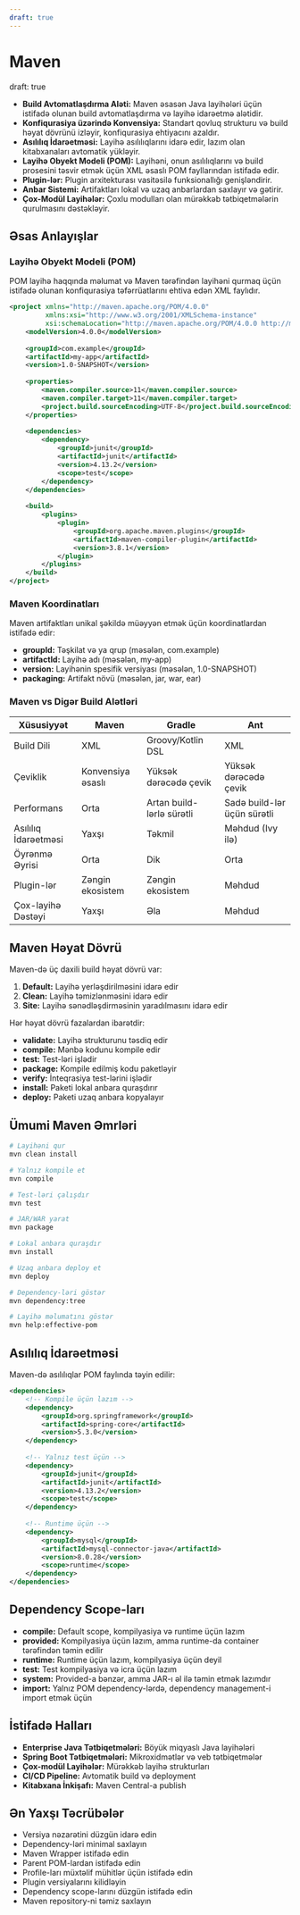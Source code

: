 ```yaml
---
draft: true
---
```

# Maven
draft: true

- **Build Avtomatlaşdırma Aləti:** Maven əsasən Java layihələri üçün istifadə olunan build avtomatlaşdırma və layihə idarəetmə alətidir.
- **Konfiqurasiya üzərində Konvensiya:** Standart qovluq strukturu və build həyat dövrünü izləyir, konfiqurasiya ehtiyacını azaldır.
- **Asılılıq İdarəetməsi:** Layihə asılılıqlarını idarə edir, lazım olan kitabxanaları avtomatik yükləyir.
- **Layihə Obyekt Modeli (POM):** Layihəni, onun asılılıqlarını və build prosesini təsvir etmək üçün XML əsaslı POM fayllarından istifadə edir.
- **Plugin-lər:** Plugin arxitekturası vasitəsilə funksionallığı genişləndirir.
- **Anbar Sistemi:** Artifaktları lokal və uzaq anbarlardan saxlayır və gətirir.
- **Çox-Modül Layihələr:** Çoxlu modulları olan mürəkkəb tətbiqetmələrin qurulmasını dəstəkləyir.

## Əsas Anlayışlar

### Layihə Obyekt Modeli (POM)

POM layihə haqqında məlumat və Maven tərəfindən layihəni qurmaq üçün istifadə olunan konfiqurasiya təfərrüatlarını ehtiva edən XML faylıdır.

```xml
<project xmlns="http://maven.apache.org/POM/4.0.0"
         xmlns:xsi="http://www.w3.org/2001/XMLSchema-instance"
         xsi:schemaLocation="http://maven.apache.org/POM/4.0.0 http://maven.apache.org/xsd/maven-4.0.0.xsd">
    <modelVersion>4.0.0</modelVersion>
    
    <groupId>com.example</groupId>
    <artifactId>my-app</artifactId>
    <version>1.0-SNAPSHOT</version>
    
    <properties>
        <maven.compiler.source>11</maven.compiler.source>
        <maven.compiler.target>11</maven.compiler.target>
        <project.build.sourceEncoding>UTF-8</project.build.sourceEncoding>
    </properties>
    
    <dependencies>
        <dependency>
            <groupId>junit</groupId>
            <artifactId>junit</artifactId>
            <version>4.13.2</version>
            <scope>test</scope>
        </dependency>
    </dependencies>
    
    <build>
        <plugins>
            <plugin>
                <groupId>org.apache.maven.plugins</groupId>
                <artifactId>maven-compiler-plugin</artifactId>
                <version>3.8.1</version>
            </plugin>
        </plugins>
    </build>
</project>
```

### Maven Koordinatları

Maven artifaktları unikal şəkildə müəyyən etmək üçün koordinatlardan istifadə edir:

- **groupId:** Təşkilat və ya qrup (məsələn, com.example)
- **artifactId:** Layihə adı (məsələn, my-app)
- **version:** Layihənin spesifik versiyası (məsələn, 1.0-SNAPSHOT)
- **packaging:** Artifakt növü (məsələn, jar, war, ear)

### Maven vs Digər Build Alətləri

| Xüsusiyyət | Maven | Gradle | Ant |
|------------|-------|--------|-----|
| Build Dili | XML | Groovy/Kotlin DSL | XML |
| Çeviklik | Konvensiya əsaslı | Yüksək dərəcədə çevik | Yüksək dərəcədə çevik |
| Performans | Orta | Artan build-lərlə sürətli | Sadə build-lər üçün sürətli |
| Asılılıq İdarəetməsi | Yaxşı | Təkmil | Məhdud (Ivy ilə) |
| Öyrənmə Əyrisi | Orta | Dik | Orta |
| Plugin-lər | Zəngin ekosistem | Zəngin ekosistem | Məhdud |
| Çox-layihə Dəstəyi | Yaxşı | Əla | Məhdud |

## Maven Həyat Dövrü

Maven-də üç daxili build həyat dövrü var:

1. **Default:** Layihə yerləşdirilməsini idarə edir
2. **Clean:** Layihə təmizlənməsini idarə edir
3. **Site:** Layihə sənədləşdirməsinin yaradılmasını idarə edir

Hər həyat dövrü fazalardan ibarətdir:

- **validate:** Layihə strukturunu təsdiq edir
- **compile:** Mənbə kodunu kompile edir
- **test:** Test-ləri işlədir
- **package:** Kompile edilmiş kodu paketləyir
- **verify:** İnteqrasiya test-lərini işlədir
- **install:** Paketi lokal anbara quraşdırır
- **deploy:** Paketi uzaq anbara kopyalayır

## Ümumi Maven Əmrləri

```bash
# Layihəni qur
mvn clean install

# Yalnız kompile et
mvn compile

# Test-ləri çalışdır
mvn test

# JAR/WAR yarat
mvn package

# Lokal anbara quraşdır
mvn install

# Uzaq anbara deploy et
mvn deploy

# Dependency-ləri göstər
mvn dependency:tree

# Layihə məlumatını göstər
mvn help:effective-pom
```

## Asılılıq İdarəetməsi

Maven-də asılılıqlar POM faylında təyin edilir:

```xml
<dependencies>
    <!-- Kompile üçün lazım -->
    <dependency>
        <groupId>org.springframework</groupId>
        <artifactId>spring-core</artifactId>
        <version>5.3.0</version>
    </dependency>
    
    <!-- Yalnız test üçün -->
    <dependency>
        <groupId>junit</groupId>
        <artifactId>junit</artifactId>
        <version>4.13.2</version>
        <scope>test</scope>
    </dependency>
    
    <!-- Runtime üçün -->
    <dependency>
        <groupId>mysql</groupId>
        <artifactId>mysql-connector-java</artifactId>
        <version>8.0.28</version>
        <scope>runtime</scope>
    </dependency>
</dependencies>
```

## Dependency Scope-ları

- **compile:** Default scope, kompilyasiya və runtime üçün lazım
- **provided:** Kompilyasiya üçün lazım, amma runtime-da container tərəfindən təmin edilir
- **runtime:** Runtime üçün lazım, kompilyasiya üçün deyil
- **test:** Test kompilyasiya və icra üçün lazım
- **system:** Provided-a bənzər, amma JAR-ı əl ilə təmin etmək lazımdır
- **import:** Yalnız POM dependency-lərdə, dependency management-i import etmək üçün

## İstifadə Halları

- **Enterprise Java Tətbiqetmələri:** Böyük miqyaslı Java layihələri
- **Spring Boot Tətbiqetmələri:** Mikroxidmətlər və veb tətbiqetmələr
- **Çox-modül Layihələr:** Mürəkkəb layihə strukturları
- **CI/CD Pipeline:** Avtomatik build və deployment
- **Kitabxana İnkişafı:** Maven Central-a publish

## Ən Yaxşı Təcrübələr

- Versiya nəzarətini düzgün idarə edin
- Dependency-ləri minimal saxlayın
- Maven Wrapper istifadə edin
- Parent POM-lardan istifadə edin
- Profile-ları müxtəlif mühitlər üçün istifadə edin
- Plugin versiyalarını kilidləyin
- Dependency scope-larını düzgün istifadə edin
- Maven repository-ni təmiz saxlayın

